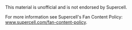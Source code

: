 This material is unofficial and is not endorsed by Supercell.

For more information see Supercell's Fan Content Policy: www.supercell.com/fan-content-policy.
